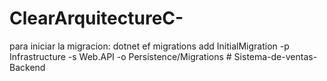 ﻿# ClearArquitectureC-
para iniciar la migracion: dotnet ef migrations add InitialMigration -p Infrastructure -s Web.API -o Persistence/Migrations
#   S i s t e m a - d e - v e n t a s - B a c k e n d  
 